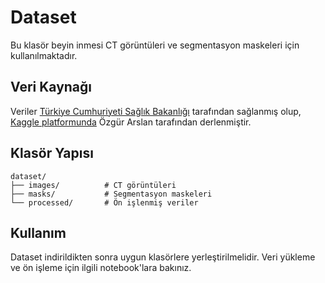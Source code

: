 # Dataset

Bu klasör beyin inmesi CT görüntüleri ve segmentasyon maskeleri için kullanılmaktadır.

## Veri Kaynağı

Veriler [Türkiye Cumhuriyeti Sağlık Bakanlığı](https://acikveri.saglik.gov.tr/Home/DataSetDetail/1) tarafından sağlanmış olup, [Kaggle platformunda](https://www.kaggle.com/datasets/ozguraslank/brain-stroke-ct-dataset) Özgür Arslan tarafından derlenmiştir.

## Klasör Yapısı

```
dataset/
├── images/          # CT görüntüleri
├── masks/           # Segmentasyon maskeleri
└── processed/       # Ön işlenmiş veriler
```

## Kullanım

Dataset indirildikten sonra uygun klasörlere yerleştirilmelidir. Veri yükleme ve ön işleme için ilgili notebook'lara bakınız.